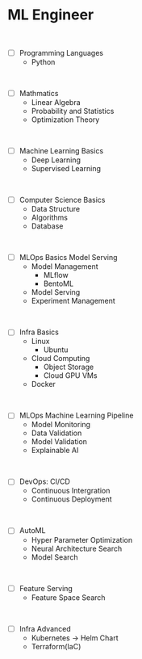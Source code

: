 # ML Engineer

<br>

- [ ] Programming Languages
    - Python

<br>

- [ ]  Mathmatics
    - Linear Algebra
    - Probability and Statistics
    - Optimization Theory

<br>

- [ ]  Machine Learning Basics
    - Deep Learning
    - Supervised Learning

<br>

- [ ]  Computer Science Basics
    - Data Structure
    - Algorithms
    - Database

<br>

- [ ]  MLOps Basics Model Serving
    - Model Management
        - MLflow
        - BentoML
    - Model Serving
    - Experiment Management

<br>

- [ ]  Infra Basics
    - Linux
        - Ubuntu
    - Cloud Computing
        - Object Storage
        - Cloud GPU VMs
    - Docker

<br>

- [ ]  MLOps Machine Learning Pipeline
    - Model Monitoring
    - Data Validation
    - Model Validation
    - Explainable AI

<br>

- [ ]  DevOps: CI/CD
    - Continuous Intergration
    - Continuous Deployment

<br>

- [ ]  AutoML
    - Hyper Parameter Optimization
    - Neural Architecture Search
    - Model Search

<br>

- [ ]  Feature Serving
    - Feature Space Search

<br>

- [ ]  Infra Advanced
    - Kubernetes → Helm Chart
    - Terraform(IaC)